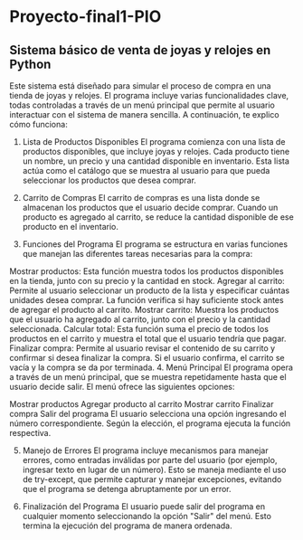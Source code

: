 # Proyecto-final1-PIO

## Sistema básico de venta de joyas y relojes en Python

Este sistema está diseñado para simular el proceso de compra en una tienda de joyas y relojes. El programa incluye varias funcionalidades clave, todas controladas a través de un menú principal que permite al usuario interactuar con el sistema de manera sencilla. A continuación, te explico cómo funciona:

1. Lista de Productos Disponibles
El programa comienza con una lista de productos disponibles, que incluye joyas y relojes. Cada producto tiene un nombre, un precio y una cantidad disponible en inventario. Esta lista actúa como el catálogo que se muestra al usuario para que pueda seleccionar los productos que desea comprar.

2. Carrito de Compras
El carrito de compras es una lista donde se almacenan los productos que el usuario decide comprar. Cuando un producto es agregado al carrito, se reduce la cantidad disponible de ese producto en el inventario.

3. Funciones del Programa
El programa se estructura en varias funciones que manejan las diferentes tareas necesarias para la compra:

Mostrar productos: Esta función muestra todos los productos disponibles en la tienda, junto con su precio y la cantidad en stock.
Agregar al carrito: Permite al usuario seleccionar un producto de la lista y especificar cuántas unidades desea comprar. La función verifica si hay suficiente stock antes de agregar el producto al carrito.
Mostrar carrito: Muestra los productos que el usuario ha agregado al carrito, junto con el precio y la cantidad seleccionada.
Calcular total: Esta función suma el precio de todos los productos en el carrito y muestra el total que el usuario tendría que pagar.
Finalizar compra: Permite al usuario revisar el contenido de su carrito y confirmar si desea finalizar la compra. Si el usuario confirma, el carrito se vacía y la compra se da por terminada.
4. Menú Principal
El programa opera a través de un menú principal, que se muestra repetidamente hasta que el usuario decide salir. El menú ofrece las siguientes opciones:

Mostrar productos
Agregar producto al carrito
Mostrar carrito
Finalizar compra
Salir del programa
El usuario selecciona una opción ingresando el número correspondiente. Según la elección, el programa ejecuta la función respectiva.

5. Manejo de Errores
El programa incluye mecanismos para manejar errores, como entradas inválidas por parte del usuario (por ejemplo, ingresar texto en lugar de un número). Esto se maneja mediante el uso de try-except, que permite capturar y manejar excepciones, evitando que el programa se detenga abruptamente por un error.

6. Finalización del Programa
El usuario puede salir del programa en cualquier momento seleccionando la opción "Salir" del menú. Esto termina la ejecución del programa de manera ordenada.